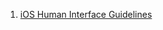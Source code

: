 1. [iOS Human Interface Guidelines](https://developer.apple.com/ios/human-interface-guidelines/overview/design-principles/)
